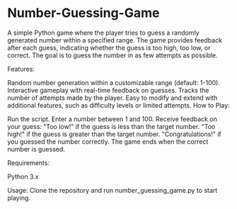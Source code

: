 # Number-Guessing-Game
A simple Python game where the player tries to guess a randomly generated number within a specified range. The game provides feedback after each guess, indicating whether the guess is too high, too low, or correct. The goal is to guess the number in as few attempts as possible.

Features:

Random number generation within a customizable range (default: 1-100).
Interactive gameplay with real-time feedback on guesses.
Tracks the number of attempts made by the player.
Easy to modify and extend with additional features, such as difficulty levels or limited attempts.
How to Play:

Run the script.
Enter a number between 1 and 100.
Receive feedback on your guess:
"Too low!" if the guess is less than the target number.
"Too high!" if the guess is greater than the target number.
"Congratulations!" if you guessed the number correctly.
The game ends when the correct number is guessed.

Requirements:

Python 3.x
 
Usage: Clone the repository and run number_guessing_game.py to start playing.

